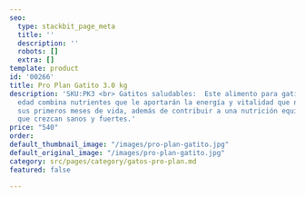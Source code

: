 ```yaml
---
seo:
  type: stackbit_page_meta
  title: ''
  description: ''
  robots: []
  extra: []
template: product
id: '00266'
title: Pro Plan Gatito 3.0 kg
description: 'SKU:PK3 <br> Gatitos saludables:  Este alimento para gatitos de corta
  edad combina nutrientes que le aportarán la energía y vitalidad que necesitan durante
  sus primeros meses de vida, además de contribuir a una nutrición equilibrada para
  que crezcan sanos y fuertes.'
price: "540"
order: 
default_thumbnail_image: "/images/pro-plan-gatito.jpg"
default_original_image: "/images/pro-plan-gatito.jpg"
category: src/pages/category/gatos-pro-plan.md
featured: false

---
```

